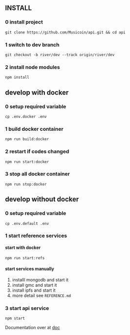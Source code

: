 ## INSTALL

### 0 install project
`git clone https://github.com/Musicoin/api.git && cd api`

### 1 switch to dev branch
`git checkout -b river/dev --track origin/river/dev`

### 2 install node modules
`npm install`

## develop with docker

### 0 setup required variable
`cp .env.docker .env`

### 1 build docker container
`npm run build:docker` 

### 2 restart if codes changed
`npm run start:docker`

### 3 stop all docker container
`npm run stop:docker`

## develop without docker

### 0 setup required variable
`cp .env.default .env`

### 1 start reference services

#### start with docker 
`npm run start:refs`

#### start services manually 
1. installl mongodb and start it
2. install gmc and start it
3. install ipfs and start it
4. more detail see `REFERENCE.md`

### 3 start api service
`npm start`

Documentation over at [doc](https://documenter.getpostman.com/view/6054511/Rzn6wiiB)
